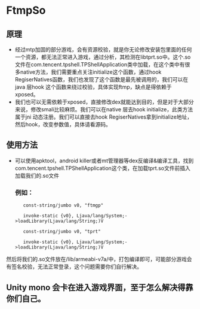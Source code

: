 # FtmpSo

## 原理

- 经过mtp加固的部分游戏，会有资源校验，就是你无论修改安装包里面的任何一个资源，都无法正常进入游戏，通过分析，其检测在libtprt.so中。这个.so文件在com.tencent.tpshell.TPShellApplication类中加载，在这个类中有很多native方法，我们需要重点关注initialize这个函数，通过hook RegiserNatives函数，我们也发现了这个函数是最先被调用的，我们可以在java 层hook 这个函数来绕过校验，具体实现<a link="https://github.com/FateHack/Ftmp">ftmp</a>，缺点是得依赖于xposed。
- 我们也可以无需依赖于xposed，直接修改dex就能达到目的，但是对于大部分来说，修改smali比较麻烦。我们可以在native 层去hook initialize，此类方法属于jni 动态注册。我们可以直接去hook RegiserNatives拿到initialize地址，然后hook，改变参数值，具体请看源码。

## 使用方法

- 可以使用apktool，android killer或者mt管理器等dex反编译&编译工具，找到com.tencent.tpshell.TPShellApplication这个类，在加载tprt.so文件前插入加载我们的.so文件

  ### 例如：

  ```smali
     const-string/jumbo v0, "ftmgp"
  
     invoke-static {v0}, Ljava/lang/System;->loadLibrary(Ljava/lang/String;)V
     
  	 const-string/jumbo v0, "tprt"
  
     invoke-static {v0}, Ljava/lang/System;->loadLibrary(Ljava/lang/String;)V
  ```

  

然后将我们的.so文件放在/lib/armeabi-v7a/中，打包编译即可，可能部分游戏会有签名校验，无法正常登录，这个问题需要你们自行解决。

## Unity mono 会卡在进入游戏界面，至于怎么解决得靠你们自己。

